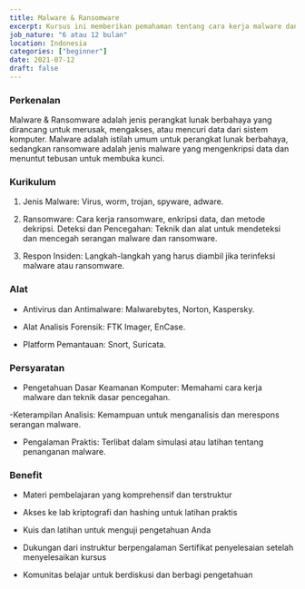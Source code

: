 ```yaml
---
title: Malware & Ransomware
excerpt: Kursus ini memberikan pemahaman tentang cara kerja malware dan ransomware beserta sistem dibaliknnya sehingga siswa dapat memahami dengan baik
job_nature: "6 atau 12 bulan"
location: Indonesia
categories: ["beginner"]
date: 2021-07-12
draft: false
---
```


### Perkenalan

Malware & Ransomware adalah jenis perangkat lunak berbahaya yang dirancang untuk merusak, mengakses, atau mencuri data dari sistem komputer. Malware adalah istilah umum untuk perangkat lunak berbahaya, sedangkan ransomware adalah jenis malware yang mengenkripsi data dan menuntut tebusan untuk membuka kunci.


### Kurikulum

1. Jenis Malware: Virus, worm, trojan, spyware, adware.

2. Ransomware: Cara kerja ransomware, enkripsi data, dan metode dekripsi.
Deteksi dan Pencegahan: Teknik dan alat untuk mendeteksi dan mencegah serangan malware dan ransomware.

3. Respon Insiden: Langkah-langkah yang harus diambil jika terinfeksi malware atau ransomware.

### Alat

- Antivirus dan Antimalware: Malwarebytes, Norton, Kaspersky.

- Alat Analisis Forensik: FTK Imager, EnCase.

- Platform Pemantauan: Snort, Suricata.

### Persyaratan


- Pengetahuan Dasar Keamanan Komputer: Memahami cara kerja malware dan teknik dasar pencegahan.

-Keterampilan Analisis: Kemampuan untuk menganalisis dan merespons serangan malware.

- Pengalaman Praktis: Terlibat dalam simulasi atau latihan tentang penanganan malware.


### Benefit

- Materi pembelajaran yang komprehensif dan terstruktur

- Akses ke lab kriptografi dan hashing untuk latihan praktis

- Kuis dan latihan untuk menguji pengetahuan Anda

- Dukungan dari instruktur berpengalaman
Sertifikat penyelesaian setelah menyelesaikan kursus

- Komunitas belajar untuk berdiskusi dan berbagi pengetahuan
